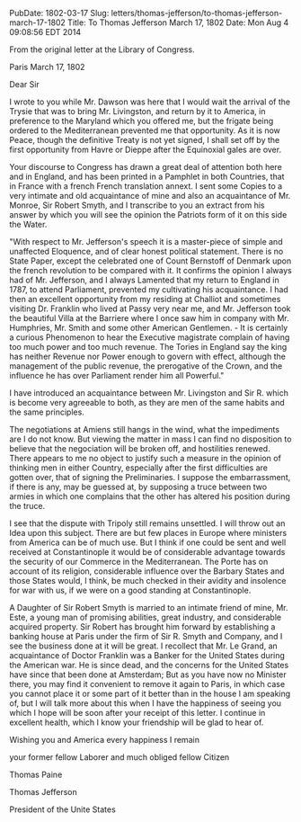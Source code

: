 PubDate: 1802-03-17
Slug: letters/thomas-jefferson/to-thomas-jefferson-march-17-1802
Title: To Thomas Jefferson  March 17, 1802
Date: Mon Aug  4 09:08:56 EDT 2014

   From the original letter at the Library of Congress.

   Paris March 17, 1802

   Dear Sir

   I wrote to you while Mr. Dawson was here that I would wait the arrival of
   the Trysie that was to bring Mr. Livingston, and return by it to America,
   in preference to the Maryland which you offered me, but the frigate being
   ordered to the Mediterranean prevented me that opportunity. As it is now
   Peace, though the definitive Treaty is not yet signed, I shall set off by
   the first opportunity from Havre or Dieppe after the Equinoxial gales are
   over.

   Your discourse to Congress has drawn a great deal of attention both here
   and in England, and has been printed in a Pamphlet in both Countries, that
   in France with a french French translation annext. I sent some Copies to a very
   intimate and old acquaintance of mine and also an acquaintance of Mr.
   Monroe, Sir Robert Smyth, and I transcribe to you an extract from his
   answer by which you will see the opinion the Patriots form of it on this
   side the Water.

   "With respect to Mr. Jefferson's speech it is a master-piece of simple and
   unaffected Eloquence, and of clear honest political statement. There is no
   State Paper, except the celebrated one of Count Bernstoff of Denmark upon
   the french revolution to be compared with it. It confirms the opinion I
   always had of Mr. Jefferson, and I always Lamented that my return to
   England in 1787, to attend Parliament, prevented my cultivating his
   acquaintance. I had then an excellent opportunity from my residing at
   Challiot and sometimes visiting Dr. Franklin who lived at Passy very near
   me, and Mr. Jefferson took the beautiful Villa at the Barriere where I
   once saw him in company with Mr. Humphries, Mr. Smith and some other
   American Gentlemen. - It is certainly a curious Phenomenon to hear the
   Executive magistrate complain of having too much power and too much
   revenue. The Tories in England say the king has neither Revenue nor
   Power enough to govern with effect, although the management of the public
   revenue, the prerogative of the Crown, and the influence he has over
   Parliament render him all Powerful."

   I have introduced an acquaintance between Mr. Livingston and Sir R. which
   is become very agreeable to both, as they are men of the same habits and
   the same principles.

   The negotiations at Amiens still hangs in the wind, what the impediments
   are I do not know. But viewing the matter in mass I can find no
   disposition to believe that the negociation will be broken off, and
   hostilities renewed. There appears to me no object to justify such a
   measure in the opinion of thinking men in either Country, especially after
   the first difficulties are gotten over, that of signing the Preliminaries.
   I suppose the embarrassment, if there is any, may be guessed at, by
   supposing a truce between two armies in which one complains that the other
   has altered his position during the truce.

   I see that the dispute with Tripoly still remains unsettled. I will throw
   out an Idea upon this subject. There are but few places in Europe where
   ministers from America can be of much use. But I think if one could be
   sent and well received at Constantinople it would be of considerable
   advantage towards the security of our Commerce in the Mediterranean. The
   Porte has on account of its religion, considerable influence over the
   Barbary States and those States would, I think, be much checked in their
   avidity and insolence for war with us, if we were on a good standing at
   Constantinople.

   A Daughter of Sir Robert Smyth is married to an intimate friend of mine,
   Mr. Este, a young man of promising abilities, great industry, and
   considerable acquired property. Sir Robert has brought him forward by
   establishing a banking house at Paris under the firm of Sir R. Smyth and
   Company, and I see the business done at it will be great. I recollect that
   Mr. Le Grand, an acquaintance of Doctor Franklin was a Banker for the
   United States during the American war. He is since dead, and the concerns
   for the United States have since that been done at Amsterdam; But as you
   have now no Minister there, you may find it convenient to remove it again
   to Paris, in which case you cannot place it or some part of it better than
   in the house I am speaking of, but I will talk more about this when I have
   the happiness of seeing you which I hope will be soon after your receipt
   of this letter. I continue in excellent health, which I know your
   friendship will be glad to hear of.

   Wishing you and America every happiness I remain 
   
   your former fellow Laborer and much obliged fellow Citizen

   Thomas Paine

   Thomas Jefferson
   
   President of the Unite States

